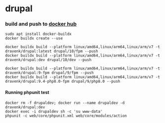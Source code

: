 # drupal


### build and push to [docker hub](https://hub.docker.com/r/dravenk/drupal)
```console
sudo apt install docker-buildx
docker buildx create --use

docker buildx build --platform linux/amd64,linux/arm64,linux/arm/v7 -t dravenk/drupal:latest drupal/10/fpm --push
docker buildx build --platform linux/amd64,linux/arm64,linux/arm/v7 -t dravenk/drupal:dev drupal/10/dev --push

docker buildx build --platform linux/amd64,linux/arm64,linux/arm/v7 -t dravenk/drupal:9-fpm drupal/9/fpm --push
docker buildx build --platform linux/amd64,linux/arm64,linux/arm/v7 -t dravenk/drupal:9.4-php8.0-fpm drupal/9/php8.0 --push
```

#### Running phpunit test
```
docker rm -f drupaldev; docker run --name drupaldev -d dravenk/drupal:dev
docker exec -i drupaldev sh -c 'su www-data'
phpunit -c web/core/phpunit.xml web/core/modules/action
```
